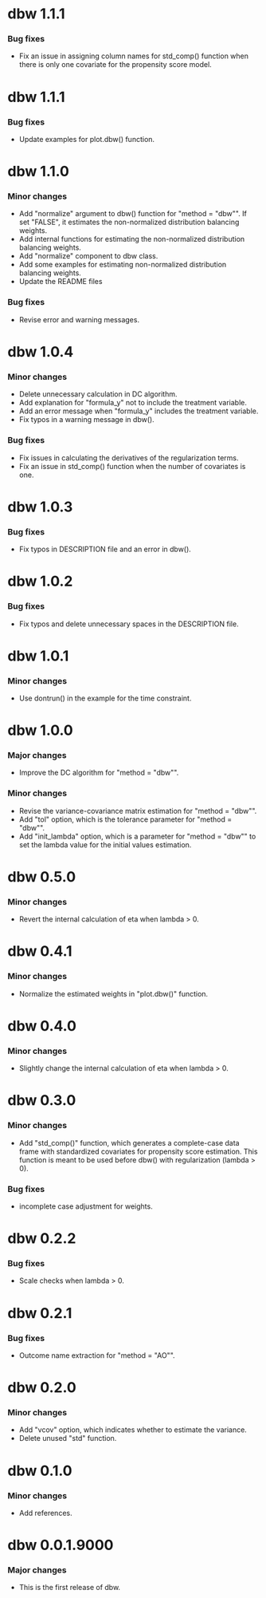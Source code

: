 # dbw 1.1.1
### Bug fixes
* Fix an issue in assigning column names for std_comp() function when there is only one covariate for the propensity score model.

# dbw 1.1.1
### Bug fixes
* Update examples for plot.dbw() function.

# dbw 1.1.0
### Minor changes
* Add "normalize" argument to dbw() function for "method = "dbw"". If set "FALSE", it estimates the non-normalized distribution balancing weights.
* Add internal functions for estimating the non-normalized distribution balancing weights.
* Add "normalize" component to dbw class.
* Add some examples for estimating non-normalized distribution balancing weights.
* Update the README files
### Bug fixes
* Revise error and warning messages.

# dbw 1.0.4
### Minor changes
* Delete unnecessary calculation in DC algorithm.
* Add explanation for "formula_y" not to include the treatment variable.
* Add an error message when "formula_y" includes the treatment variable.
* Fix typos in a warning message in dbw().
### Bug fixes
* Fix issues in calculating the derivatives of the regularization terms.
* Fix an issue in std_comp() function when the number of covariates is one.

# dbw 1.0.3
### Bug fixes
* Fix typos in DESCRIPTION file and an error in dbw().

# dbw 1.0.2
### Bug fixes
* Fix typos and delete unnecessary spaces in the DESCRIPTION file.

# dbw 1.0.1
### Minor changes
* Use dontrun() in the example for the time constraint.

# dbw 1.0.0
### Major changes
* Improve the DC algorithm for "method = "dbw"".
### Minor changes
* Revise the variance-covariance matrix estimation for "method = "dbw"".
* Add "tol" option, which is the tolerance parameter for "method = "dbw"".
* Add "init_lambda" option, which is a parameter for "method = "dbw"" to set the lambda value for the initial values estimation.

# dbw 0.5.0
### Minor changes
* Revert the internal calculation of eta when lambda > 0.

# dbw 0.4.1
### Minor changes
* Normalize the estimated weights in "plot.dbw()" function.

# dbw 0.4.0
### Minor changes
* Slightly change the internal calculation of eta when lambda > 0.

# dbw 0.3.0
### Minor changes
* Add "std_comp()" function, which generates a complete-case data frame with standardized covariates for propensity score estimation. This function is meant to be used before dbw() with regularization (lambda > 0).
### Bug fixes
* incomplete case adjustment for weights.

# dbw 0.2.2
### Bug fixes
* Scale checks when lambda > 0.

# dbw 0.2.1
### Bug fixes
* Outcome name extraction for "method = "AO"".

# dbw 0.2.0
### Minor changes
* Add "vcov" option, which indicates whether to estimate the variance.
* Delete unused "std" function.

# dbw 0.1.0
### Minor changes
* Add references.

# dbw 0.0.1.9000
### Major changes
* This is the first release of dbw.
